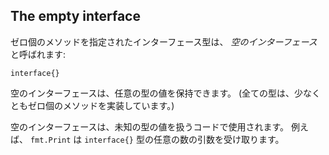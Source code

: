 ## The empty interface

ゼロ個のメソッドを指定されたインターフェース型は、 *空のインターフェース* と呼ばれます:

```
interface{}
```

空のインターフェースは、任意の型の値を保持できます。 (全ての型は、少なくともゼロ個のメソッドを実装しています。)

空のインターフェースは、未知の型の値を扱うコードで使用されます。 例えば、 `fmt.Print` は `interface{}` 型の任意の数の引数を受け取ります。